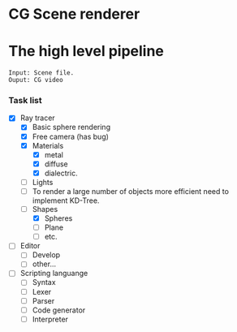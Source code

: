 # CG Scene renderer

# The high level pipeline
    Input: Scene file.
    Ouput: CG video

### Task list
- [X] Ray tracer
    - [X] Basic sphere rendering
    - [X] Free camera (has bug)
    - [X] Materials
        - [X] metal
        - [X] diffuse
        - [X] dialectric.
    - [ ] Lights
    - [ ] To render a large number of objects more efficient need to implement KD-Tree.
    - [ ] Shapes
        - [X] Spheres
        - [ ] Plane
        - [ ] etc.
- [ ] Editor
    - [ ] Develop 
    - [ ] other...
- [ ] Scripting languange
    - [ ] Syntax
    - [ ] Lexer
    - [ ] Parser
    - [ ] Code generator
    - [ ] Interpreter

